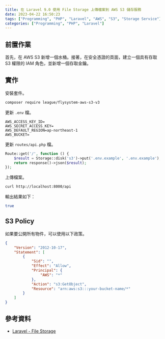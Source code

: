 ```yaml
---
title: 在 Laravel 9.0 使用 File Storage 上傳檔案到 AWS S3 儲存服務
date: 2023-04-22 16:50:23
tags: ["Programming", "PHP", "Laravel", "AWS", "S3", "Storage Service"]
categories: ["Programming", "PHP", "Laravel"]
---
```


## 前置作業

首先，在 AWS S3 新增一個水桶。接著，在安全憑證的頁面，建立一個具有存取 S3 權限的 IAM 角色，並新增一個存取金鑰。

## 實作

安裝套件。

```bash
composer require league/flysystem-aws-s3-v3
```

更新 `.env` 檔。

```env
AWS_ACCESS_KEY_ID=
AWS_SECRET_ACCESS_KEY=
AWS_DEFAULT_REGION=ap-northeast-1
AWS_BUCKET=
```

更新 `routes/api.php` 檔。

```php
Route::get('/', function () {
    $result = Storage::disk('s3')->put('.env.example', '.env.example');
    return response()->json($result);
});
```

上傳檔案。

```bash
curl http://localhost:8000/api
```

輸出結果如下：

```bash
true
```

## S3 Policy

如果要公開所有物件，可以使用以下政策。

```json
{
    "Version": "2012-10-17",
    "Statement": [
        {
            "Sid": "",
            "Effect": "Allow",
            "Principal": {
                "AWS": "*"
            },
            "Action": "s3:GetObject",
            "Resource": "arn:aws:s3:::your-bucket-name/*"
        }
    ]
}
```

## 參考資料

- [Laravel - File Storage](https://laravel.com/docs/9.x/filesystem)
